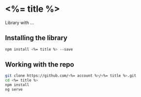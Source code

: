 
# <%= title %>

Library with ...

## Installing the library

```bash
npm install <%= title %> --save
```

## Working with the repo


```bash
git clone https://github.com/<%= account %>/<%= title %>.git
cd <%= title %>
npm install
ng serve
```
